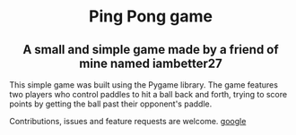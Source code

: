 
<h1 align="center">Ping Pong game</h1>
<h2 align="center">A small and simple game made by a friend of mine named iambetter27</h2>


This simple game was built using the Pygame library.
The game features two players who control paddles to hit a ball back and forth, trying to score points by getting the ball past their opponent's paddle. 

Contributions, issues and feature requests are welcome.
[google](https://www.google.com)
